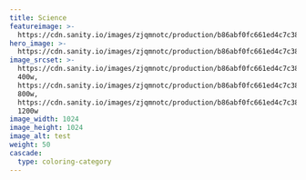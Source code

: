 ```yaml
---
title: Science
featureimage: >-
  https://cdn.sanity.io/images/zjqmnotc/production/b86abf0fc661ed4c7c38f30303ba894c0306b848-1024x1024.webp?auto=format&q=75&w=600&h=800&fit=crop
hero_image: >-
  https://cdn.sanity.io/images/zjqmnotc/production/b86abf0fc661ed4c7c38f30303ba894c0306b848-1024x1024.webp?auto=format&q=90&w=1920&h=600&fit=crop
image_srcset: >-
  https://cdn.sanity.io/images/zjqmnotc/production/b86abf0fc661ed4c7c38f30303ba894c0306b848-1024x1024.webp?auto=format&q=85&w=400
  400w,
  https://cdn.sanity.io/images/zjqmnotc/production/b86abf0fc661ed4c7c38f30303ba894c0306b848-1024x1024.webp?auto=format&q=85&w=800
  800w,
  https://cdn.sanity.io/images/zjqmnotc/production/b86abf0fc661ed4c7c38f30303ba894c0306b848-1024x1024.webp?auto=format&q=85&w=1200
  1200w
image_width: 1024
image_height: 1024
image_alt: test
weight: 50
cascade:
  type: coloring-category
---
```



